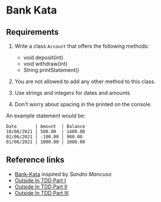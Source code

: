 # Bank Kata

## Requirements
1. Write a class `Account` that offers the following methods:
    - void deposit(int) 
    - void withdraw(int) 
    - String printStatement()

2. You are not allowed to add any other method to this class.
3. Use strings and integers for dates and amounts
4. Don't worry about spacing in the printed on the console.

An example statement would be:

```
Date       | Amount  | Balance
10/06/2021 | 500.00  | 1400.00
02/06/2021 | -100.00 | 900.00
01/06/2021 | 1000.00 | 1000.00
```

## Reference links
- [Bank-Kata](https://kata-log.rocks/banking-kata) inspired by _Sandro Mancuso_
- [Outside In TDD Part I](https://www.youtube.com/watch?v=XHnuMjah6ps)
- [Outside In TDD Part II](https://www.youtube.com/watch?v=gs0rqDdz3ko)
- [Outside In TDD Part III](https://www.youtube.com/watch?v=R9OAt9AOrzI)
